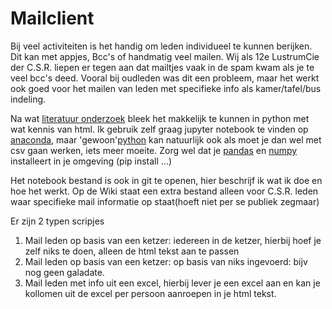 # Mailclient
Bij veel activiteiten is het handig om leden individueel te kunnen berijken.
Dit kan met appjes, Bcc's of handmatig veel mailen.
Wij als 12e LustrumCie der C.S.R. liepen er tegen aan dat mailtjes vaak in de spam kwam als je te veel bcc's deed.
Vooral bij oudleden was dit een probleem, maar het werkt ook goed voor het mailen van leden met specifieke info als kamer/tafel/bus indeling. 

Na wat [literatuur onderzoek](https://realpython.com/python-send-email/) bleek het makkelijk te kunnen in python met wat kennis van html. 
Ik gebruik zelf graag jupyter notebook te vinden op [anaconda](https://www.anaconda.com/), maar 'gewoon'[python](https://www.python.org/downloads/) kan natuurlijk ook als moet je dan wel met csv gaan werken, iets meer moeite.
Zorg wel dat je [pandas](https://pandas.pydata.org/) en [numpy](https://pandas.pydata.org/) installeert in je omgeving (pip install ...)

Het notebook bestand is ook in git te openen, hier beschrijf ik wat ik doe en hoe het werkt.
Op de Wiki staat een extra bestand alleen voor C.S.R. leden waar specifieke mail informatie op staat(hoeft niet per se publiek zegmaar)

Er zijn 2 typen scripjes
1. Mail leden op basis van een ketzer: iedereen in de ketzer,  hierbij hoef je zelf niks te doen, alleen de html tekst aan te passen
2. Mail leden op basis van een ketzer: op basis van niks ingevoerd: bijv nog geen galadate. 
3. Mail leden met info uit een excel, hierbij lever je een excel aan en kan je kollomen uit de excel per persoon aanroepen in je html tekst.
